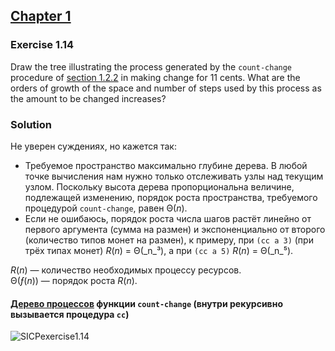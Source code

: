## [Chapter 1](../index.md#1-Building-Abstractions-with-Procedures)

### Exercise 1.14

Draw the tree illustrating the process generated by the `count-change` procedure of [section 1.2.2](https://mitpress.mit.edu/sites/default/files/sicp/full-text/book/book-Z-H-11.html#%_sec_1.2.2) in making change for 11 cents. What are the orders of growth of the space and number of steps used by this process as the amount to be changed increases?

### Solution

Не уверен суждениях, но кажется так:

  * Требуемое пространство максимально глубине дерева. В любой точке вычисления нам нужно только отслеживать узлы над текущим узлом. Поскольку высота дерева пропорциональна величине, подлежащей изменению, порядок роста пространства, требуемого процедурой `count-change`, равен Θ(_n_).
  * Если не ошибаюсь, порядок роста числа шагов растёт линейно от первого аргумента (сумма на размен) и экспоненциально от второго (количество типов монет на размен), к примеру, при `(cc a 3)` (при трёх типах монет) _R_(_n_) = Θ(_n_³), а при `(cc a 5)` _R_(_n_) = Θ(_n_⁵).

_R_(_n_) — количество необходимых процессу ресурсов.\
Θ(_ƒ_(_n_)) — порядок роста _R_(_n_).

#### [Дерево процессов](https://realtimeboard.com/app/embed/o9J_kyCoYSU=) функции `count-change` (внутри рекурсивно вызывается процедура `cc`)

![SICPexercise1.14](https://i.ibb.co/xLtx8Nb/SICPexercise1-14.png)

